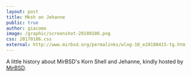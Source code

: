 ```yaml
---
layout: post
title: Mksh on Jehanne
public: true
author: giacomo
image: /graphic/screenshot-20180106.png
css: 20170106.css
external: http://www.mirbsd.org/permalinks/wlog-10_e20180415-tg.htm
---
```

A little history about MirBSD's Korn Shell and Jehanne, kindly hosted
by [MirBSD](http://www.mirbsd.org/permalinks/wlog-10_e20180415-tg.htm).
